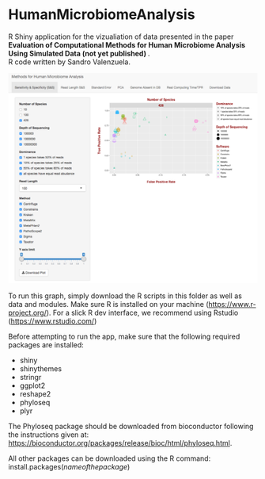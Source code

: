 # HumanMicrobiomeAnalysis
R Shiny application for the vizualiation of data presented in the paper <b>Evaluation of Computational Methods for Human Microbiome Analysis Using Simulated Data (not yet published) </b>.  
  R code written by Sandro Valenzuela.

![R Shiny app interface](interface.png)

To run this graph, simply download the R scripts in this folder as well as data and modules. Make sure R is installed on your machine (https://www.r-project.org/). For a slick R dev interface, we recommend using Rstudio (https://www.rstudio.com/)

Before attempting to run the app, make sure that the following required packages are installed:

- shiny
- shinythemes
- stringr
- ggplot2
- reshape2
- phyloseq
- plyr

The Phyloseq package should be downloaded from bioconductor following the instructions given at: https://bioconductor.org/packages/release/bioc/html/phyloseq.html. 

All other packages can be downloaded using the R command: install.packages(<i>nameofthepackage</i>)
